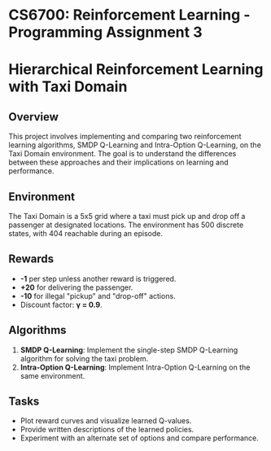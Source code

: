 # CS6700: Reinforcement Learning - Programming Assignment 3

# Hierarchical Reinforcement Learning with Taxi Domain

## Overview
This project involves implementing and comparing two reinforcement learning algorithms, SMDP Q-Learning and Intra-Option Q-Learning, on the Taxi Domain environment. The goal is to understand the differences between these approaches and their implications on learning and performance.

## Environment
The Taxi Domain is a 5x5 grid where a taxi must pick up and drop off a passenger at designated locations. The environment has 500 discrete states, with 404 reachable during an episode.

## Rewards
- **-1** per step unless another reward is triggered.
- **+20** for delivering the passenger.
- **-10** for illegal "pickup" and "drop-off" actions.
- Discount factor: **γ = 0.9**.

## Algorithms
1. **SMDP Q-Learning**: Implement the single-step SMDP Q-Learning algorithm for solving the taxi problem.
2. **Intra-Option Q-Learning**: Implement Intra-Option Q-Learning on the same environment.

## Tasks
- Plot reward curves and visualize learned Q-values.
- Provide written descriptions of the learned policies.
- Experiment with an alternate set of options and compare performance.
